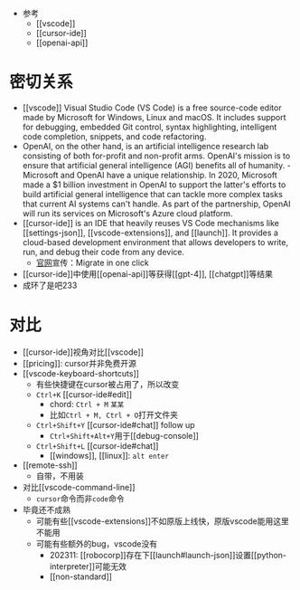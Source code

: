 - 参考
  - [[vscode]]
  - [[cursor-ide]]
  - [[openai-api]]
# 密切关系
- [[vscode]] Visual Studio Code (VS Code) is a free source-code editor made by Microsoft for Windows, Linux and macOS. It includes support for debugging, embedded Git control, syntax highlighting, intelligent code completion, snippets, and code refactoring.
- OpenAI, on the other hand, is an artificial intelligence research lab consisting of both for-profit and non-profit arms. OpenAI's mission is to ensure that artificial general intelligence (AGI) benefits all of humanity.
      - Microsoft and OpenAI have a unique relationship. In 2020, Microsoft made a $1 billion investment in OpenAI to support the latter's efforts to build artificial general intelligence that can tackle more complex tasks that current AI systems can't handle. As part of the partnership, OpenAI will run its services on Microsoft's Azure cloud platform.
- [[cursor-ide]] is an IDE that heavily reuses VS Code mechanisms like [[settings-json]], [[vscode-extensions]], and [[launch]]. It provides a cloud-based development environment that allows developers to write, run, and debug their code from any device.
  - [官网](https://cursor.sh/)宣传：Migrate in one click
- [[cursor-ide]]中使用[[openai-api]]等获得[[gpt-4]], [[chatgpt]]等结果
- 成环了是吧233
# 对比
- [[cursor-ide]]视角对比[[vscode]]
- [[pricing]]: cursor并非免费开源
- [[vscode-keyboard-shortcuts]]
  - 有些快捷键在cursor被占用了，所以改变
  - `Ctrl+K` [[cursor-ide#edit]]
    - chord: `Ctrl + M` `某某`
    - 比如`Ctrl + M, Ctrl + O`打开文件夹
  - `Ctrl+Shift+Y` [[cursor-ide#chat]] follow up
    - `Ctrl+Shift+Alt+Y`用于[[debug-console]]
  - `Ctrl+Shift+L` [[cursor-ide#chat]]
    - [[windows]], [[linux]]: `alt enter`
- [[remote-ssh]]
  - 自带，不用装
- 对比[[vscode-command-line]]
  - `cursor`命令而非`code`命令
- 毕竟还不成熟
  - 可能有些[[vscode-extensions]]不如原版上线快，原版vscode能用这里不能用
  - 可能有些额外的bug，vscode没有
    - 202311: [[robocorp]]存在下[[launch#launch-json]]设置[[python-interpreter]]可能无效
    - [[non-standard]]